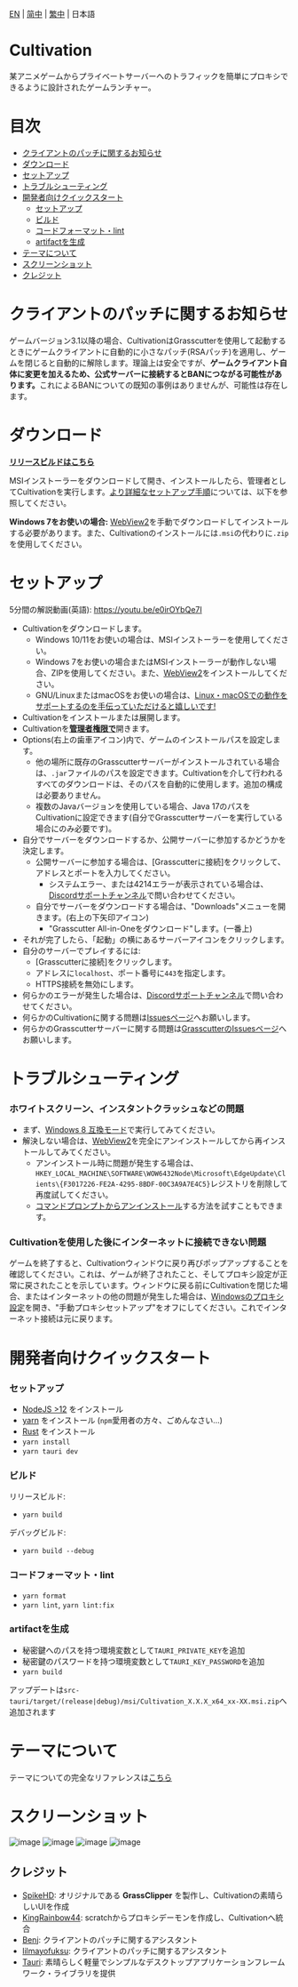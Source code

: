 [EN](README.md) | [简中](README_zh-CN.md) | [繁中](README_zh-TW.md) | 日本語

# Cultivation

某アニメゲームからプライベートサーバーへのトラフィックを簡単にプロキシできるように設計されたゲームランチャー。

# 目次

- [クライアントのパッチに関するお知らせ](#クライアントのパッチに関するお知らせ)
- [ダウンロード](#ダウンロード)
- [セットアップ](#セットアップ)
- [トラブルシューティング](#トラブルシューティング)
- [開発者向けクイックスタート](#開発者向けクイックスタート)
  - [セットアップ](#セットアップ)
  - [ビルド](#ビルド)
  - [コードフォーマット・lint](#コードフォーマットlint)
  - [artifactを生成](#artifactを生成)
- [テーマについて](#テーマについて)
- [スクリーンショット](#スクリーンショット)
- [クレジット](#クレジット)

# クライアントのパッチに関するお知らせ

ゲームバージョン3.1以降の場合、CultivationはGrasscutterを使用して起動するときにゲームクライアントに自動的に小さなパッチ(RSAパッチ)を適用し、ゲームを閉じると自動的に解除します。理論上は安全ですが、<strong>ゲームクライアント自体に変更を加えるため、公式サーバーに接続するとBANにつながる可能性があります。</strong>これによるBANについての既知の事例はありませんが、可能性は存在します。

# ダウンロード

[**リリースビルドはこちら**](https://github.com/Grasscutters/Cultivation/releases)

MSIインストーラーをダウンロードして開き、インストールしたら、管理者としてCultivationを実行します。[より詳細なセットアップ手順](#セットアップ)については、以下を参照してください。

**Windows 7をお使いの場合:** [WebView2](https://developer.microsoft.com/ja-jp/microsoft-edge/webview2/#download-section)を手動でダウンロードしてインストールする必要があります。また、Cultivationのインストールには`.msi`の代わりに`.zip`を使用してください。

# セットアップ

5分間の解説動画(英語): https://youtu.be/e0irOYbQe7I

- Cultivationをダウンロードします。
  - Windows 10/11をお使いの場合は、MSIインストーラーを使用してください。
  - Windows 7をお使いの場合またはMSIインストーラーが動作しない場合、ZIPを使用してください。また、[WebView2](https://developer.microsoft.com/ja-jp/microsoft-edge/webview2/)をインストールしてください。
  - GNU/LinuxまたはmacOSをお使いの場合は、[Linux・macOSでの動作をサポートするのを手伝っていただけると嬉しいです!](https://github.com/Grasscutters/Cultivation/issues/7)
- Cultivationをインストールまたは展開します。
- Cultivationを<strong><u>管理者権限で</u></strong>開きます。
- Options(右上の歯車アイコン)内で、ゲームのインストールパスを設定します。
  - 他の場所に既存のGrasscutterサーバーがインストールされている場合は、`.jar`ファイルのパスを設定できます。Cultivationを介して行われるすべてのダウンロードは、そのパスを自動的に使用します。追加の構成は必要ありません。
  - 複数のJavaバージョンを使用している場合、Java 17のパスをCultivationに設定できます(自分でGrasscutterサーバーを実行している場合にのみ必要です)。
- 自分でサーバーをダウンロードするか、公開サーバーに参加するかどうかを決定します。
  - 公開サーバーに参加する場合は、[Grasscutterに接続]をクリックして、アドレスとポートを入力してください。
    - システムエラー、または4214エラーが表示されている場合は、[Discordサポートチャンネル](https://discord.gg/grasscutter)で問い合わせてください。
  - 自分でサーバーをダウンロードする場合は、"Downloads"メニューを開きます。(右上の下矢印アイコン)
    - "Grasscutter All-in-Oneをダウンロード"します。(一番上)
- それが完了したら、「起動」の横にあるサーバーアイコンをクリックします。
- 自分のサーバーでプレイするには:
  - [Grasscutterに接続]をクリックします。
  - アドレスに`localhost`、ポート番号に`443`を指定します。
  - HTTPS接続を無効にします。
- 何らかのエラーが発生した場合は、[Discordサポートチャンネル](https://discord.gg/grasscutter)で問い合わせてください。
- 何らかのCultivationに関する問題は[Issuesページ](/issues)へお願いします。
- 何らかのGrasscutterサーバーに関する問題は[GrasscutterのIssuesページ](https://github.com/Grasscutters/Grasscutter/issues)へお願いします。

# トラブルシューティング

### ホワイトスクリーン、インスタントクラッシュなどの問題

- まず、[Windows 8 互換モード](https://www.lifewire.com/run-older-programs-with-windows-10-compatibility-mode-4587064)で実行してみてください。
- 解決しない場合は、[WebView2](https://developer.microsoft.com/ja-jp/microsoft-edge/webview2/#download-section)を完全にアンインストールしてから再インストールしてみてください。
  - アンインストール時に問題が発生する場合は、`HKEY_LOCAL_MACHINE\SOFTWARE\WOW6432Node\Microsoft\EdgeUpdate\Clients\{F3017226-FE2A-4295-8BDF-00C3A9A7E4C5}`レジストリを削除して再度試してください。
  - [コマンドプロンプトからアンインストール](https://superuser.com/a/1743626)する方法を試すこともできます。

### Cultivationを使用した後にインターネットに接続できない問題

ゲームを終了すると、Cultivationウィンドウに戻り再びポップアップすることを確認してください。これは、ゲームが終了されたこと、そしてプロキシ設定が正常に戻されたことを示しています。ウィンドウに戻る前にCultivationを閉じた場合、またはインターネットの他の問題が発生した場合は、[Windowsのプロキシ設定](https://is.gd/tZHkvl)を開き、"手動プロキシセットアップ"をオフにしてください。これでインターネット接続は元に戻ります。

# 開発者向けクイックスタート

### セットアップ

- [NodeJS >12](https://nodejs.org/en/) をインストール
- [yarn](https://classic.yarnpkg.com/lang/en/docs/install) をインストール (`npm`愛用者の方々、ごめんなさい...)
- [Rust](https://www.rust-lang.org/tools/install) をインストール
- `yarn install`
- `yarn tauri dev`

### ビルド

リリースビルド:

- `yarn build`

デバッグビルド:

- `yarn build --debug`

### コードフォーマット・lint

- `yarn format`
- `yarn lint`, `yarn lint:fix`

### artifactを生成

- 秘密鍵へのパスを持つ環境変数として`TAURI_PRIVATE_KEY`を追加
- 秘密鍵のパスワードを持つ環境変数として`TAURI_KEY_PASSWORD`を追加
- `yarn build`

アップデートは`src-tauri/target/(release|debug)/msi/Cultivation_X.X.X_x64_xx-XX.msi.zip`へ追加されます

# テーマについて

テーマについての完全なリファレンスは[こちら](/THEMES.md)

# スクリーンショット

![image](https://user-images.githubusercontent.com/107363768/221495236-ca1e2f2e-0f85-4765-a5f3-8bdcea299612.png)
![image](https://user-images.githubusercontent.com/107363768/221495246-ea309640-f866-4f50-bda8-f9d916380f92.png)
![image](https://user-images.githubusercontent.com/107363768/221495249-5a1aac39-9e8a-4244-9642-72c2e7be8a69.png)
![image](https://user-images.githubusercontent.com/107363768/221495254-ffbfc24e-ef5d-4e72-9068-a02132381dcc.png)

## クレジット

- [SpikeHD](https://github.com/SpikeHD): オリジナルである **GrassClipper** を製作し、Cultivationの素晴らしいUIを作成
- [KingRainbow44](https://github.com/KingRainbow44): scratchからプロキシデーモンを作成し、Cultivationへ統合
- [Benj](https://github.com/4Benj): クライアントのパッチに関するアシスタント
- [lilmayofuksu](https://github.com/lilmayofuksu): クライアントのパッチに関するアシスタント
- [Tauri](https://tauri.app): 素晴らしく軽量でシンプルなデスクトップアプリケーションフレームワーク・ライブラリを提供
